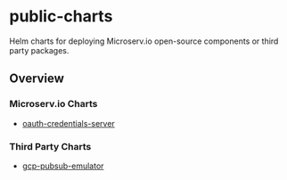 # public-charts

Helm charts for deploying Microserv.io open-source components or third party packages.

## Overview

### Microserv.io Charts

- [oauth-credentials-server](./oauth-credentials-server)

### Third Party Charts

- [gcp-pubsub-emulator](./ext-gcp-pubsub-emulator)
